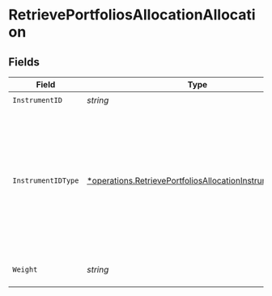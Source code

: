 # RetrievePortfoliosAllocationAllocation


## Fields

| Field                                                                                                                                            | Type                                                                                                                                             | Required                                                                                                                                         | Description                                                                                                                                      |
| ------------------------------------------------------------------------------------------------------------------------------------------------ | ------------------------------------------------------------------------------------------------------------------------------------------------ | ------------------------------------------------------------------------------------------------------------------------------------------------ | ------------------------------------------------------------------------------------------------------------------------------------------------ |
| `InstrumentID`                                                                                                                                   | *string*                                                                                                                                         | :heavy_check_mark:                                                                                                                               | N/A                                                                                                                                              |
| `InstrumentIDType`                                                                                                                               | [*operations.RetrievePortfoliosAllocationInstrumentIDType](../../models/operations/retrieveportfoliosallocationinstrumentidtype.md)              | :heavy_minus_sign:                                                                                                                               | The type of the ID used in the request.<br/>* ISIN - International Securities Identification Number<br/>* UPVEST - UPVEST's unique instrument identifier |
| `Weight`                                                                                                                                         | *string*                                                                                                                                         | :heavy_check_mark:                                                                                                                               | Instrument allocation weight                                                                                                                     |